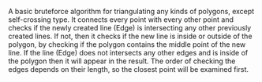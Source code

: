 A basic bruteforce algorithm for triangulating any kinds of polygons, except self-crossing type.
It connects every point with every other point and checks if the newly created line (Edge) is intersecting any other previously created lines. If not, then it checks if the new line is inside or outside of the polygon, by checking if the polygon contains the middle point of the new line. If the line (Edge) does not intersects any other edges and is inside of the polygon then it will appear in the result.
The order of checking the edges depends on their length, so the closest point will be examined first.

